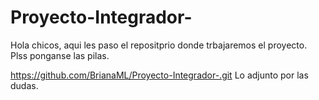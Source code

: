 # Proyecto-Integrador-
Hola chicos, aqui les paso el repositprio donde trbajaremos el proyecto. Plss ponganse las pilas.

https://github.com/BrianaML/Proyecto-Integrador-.git
Lo adjunto por las dudas.
